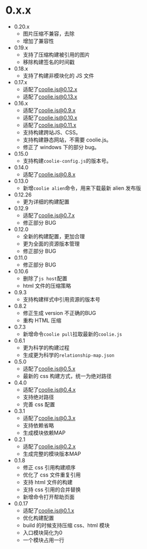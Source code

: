 # 0.x.x
- 0.20.x
    - 图片压缩不兼容，去除
    - 增加了兼容性
- 0.19.x
    - 支持了压缩构建被引用的图片
    - 移除构建签名的时间戳
- 0.18.x
    - 支持了构建非模块化的 JS 文件
- 0.17.x
    - 适配了[coolie.js@0.12.x](https://github.com/cloudcome/coolie)
    - 适配了[coolie.js@0.13.x](https://github.com/cloudcome/coolie)
- 0.16.x
    - 适配了[coolie.js@0.9.x](https://github.com/cloudcome/coolie)
    - 适配了[coolie.js@0.10.x](https://github.com/cloudcome/coolie)
    - 适配了[coolie.js@0.11.x](https://github.com/cloudcome/coolie)
    - 支持构建跨站JS、CSS。
    - 支持构建静态网站，不需要 coolie.js。
    - 修正了 windows 下的部分 bug。
- 0.15.0
    - 支持构建`coolie-config.js`的版本号。
- 0.14.0
    - 适配了[coolie.js@0.8.x](https://github.com/cloudcome/coolie)
- 0.13.0
	- 新增`coolie alien`命令，用来下载最新 alien 发布版
- 0.12.26
	- 更为详细的构建配置
- 0.12.9
    - 适配了[coolie.js@0.7.x](https://github.com/cloudcome/coolie)
    - 修正部分 BUG
- 0.12.0
	- 全新的构建配置，更加合理
	- 更为全面的资源版本管理
	- 修正部分 BUG
- 0.11.0
	- 修正部分 BUG
- 0.10.6
    - 删除了`js host`配置
    - html 文件的压缩策略
- 0.9.3
	- 支持构建样式中引用资源的版本号
- 0.8.2
	- 修正生成 version 不正确的BUG
	- 重构 HTML 压缩
- 0.7.3
	- 新增命令`coolie pull`拉取最新的`coolie.js`
- 0.6.1
	- 更为科学的构建过程
	- 生成更为科学的`relationship-map.json`
- 0.5.0
    - 适配了[coolie.js@0.5.x](https://github.com/cloudcome/coolie)
	- 最新的 css 构建方式，统一为绝对路径
- 0.4.0
    - 适配了[coolie.js@0.4.x](https://github.com/cloudcome/coolie)
    - 支持绝对路径
	- 完善 css 配置
- 0.3.1
	- 适配了[coolie.js@0.3.x](https://github.com/cloudcome/coolie)
	- 支持依赖省略
	- 生成模块依赖MAP
- 0.2.1
	- 适配了[coolie.js@0.2.x](https://github.com/cloudcome/coolie)
	- 生成完整的模块版本MAP
- 0.1.8
	- 修正 css 引用构建顺序
	- 优化了 css 文件重复引用
	- 支持 html 文件的构建
	- 支持 css 引用的合并替换
	- 新增命令打开帮助页面
- 0.0.17
	- 适配了[coolie.js@0.1.x](https://github.com/cloudcome/coolie)
	- 优化构建配置
	- build 的时候支持压缩 css、html 模块
	- 入口模块简化为0
	- 一个模块占用一行
